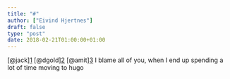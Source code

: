 ```yaml
---
title: "#"
author: ["Eivind Hjertnes"]
draft: false
type: "post"
date: 2018-02-21T01:00:00+01:00
---
```


[@jack][1](https://micro.blog/jack)
[@dgold][2](https://micro.blog/dgold)
[@amit][3](https://micro.blog/amit) I blame all of you, when I end up
spending a lot of time moving to hugo
